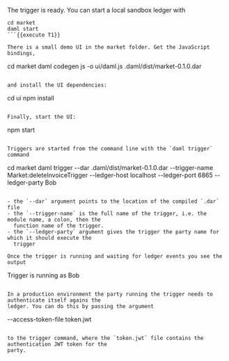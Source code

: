 The trigger is ready. You can start a local sandbox ledger with

```
cd market
daml start
```{{execute T1}}

There is a small demo UI in the market folder. Get the JavaScript bindings,

```
cd market
daml codegen js -o ui/daml.js .daml/dist/market-0.1.0.dar
```{{execute T2}}

and install the UI dependencies:

```
cd ui
npm install
```{{execute T2}}

Finally, start the UI:

```
npm start
```{{execute T2}}

Triggers are started from the command line with the `daml trigger` command

```
cd market
daml trigger --dar .daml/dist/market-0.1.0.dar --trigger-name Market:deleteInvoiceTrigger --ledger-host localhost --ledger-port 6865 --ledger-party Bob
```{{execute T3}}

- the `--dar` argument points to the location of the compiled `.dar` file
- the `--trigger-name` is the full name of the trigger, i.e. the module name, a colon, then the
  function name of the trigger.
- the `--ledger-party` argument gives the trigger the party name for which it should execute the
  trigger

Once the trigger is running and waiting for ledger events you see the output

```
Trigger is running as Bob
```

In a production environment the party running the trigger needs to authenticate itself agains the
ledger. You can do this by passing the argument

```
--access-token-file token.jwt

```

to the trigger command, where the `token.jwt` file contains the authentication JWT token for the
party.
